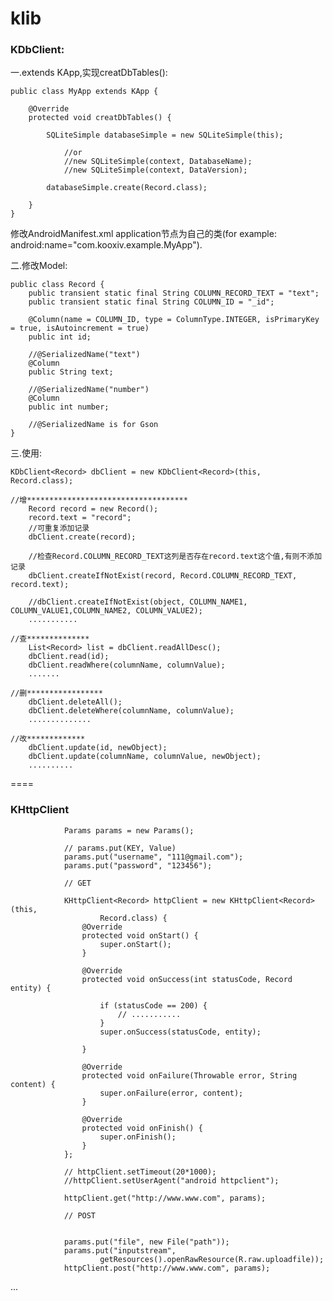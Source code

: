 klib
====



<h3>KDbClient:</h3>

一.extends KApp,实现creatDbTables():

	public class MyApp extends KApp {
	
		@Override
		protected void creatDbTables() {
		 
			SQLiteSimple databaseSimple = new SQLiteSimple(this); 
			    
			    //or
			    //new SQLiteSimple(context, DatabaseName);
			    //new SQLiteSimple(context, DataVersion);
			    
			databaseSimple.create(Record.class);
	
		}
	}

   修改AndroidManifest.xml application节点为自己的类(for example: android:name="com.kooxiv.example.MyApp").

二.修改Model:
	
	public class Record {
		public transient static final String COLUMN_RECORD_TEXT = "text";
		public transient static final String COLUMN_ID = "_id";
	
		@Column(name = COLUMN_ID, type = ColumnType.INTEGER, isPrimaryKey = true, isAutoincrement = true)
		public int id;
	
		//@SerializedName("text")
		@Column
		public String text;
	
		//@SerializedName("number")
		@Column
		public int number;
		
		//@SerializedName is for Gson
	}
	
三.使用:

	KDbClient<Record> dbClient = new KDbClient<Record>(this, Record.class);

	//增************************************
		Record record = new Record();
		record.text = "record";
		//可重复添加记录
		dbClient.create(record);
		
		//检查Record.COLUMN_RECORD_TEXT这列是否存在record.text这个值,有则不添加记录
		dbClient.createIfNotExist(record, Record.COLUMN_RECORD_TEXT, record.text);
		
		//dbClient.createIfNotExist(object, COLUMN_NAME1, COLUMN_VALUE1,COLUMN_NAME2, COLUMN_VALUE2);
		...........
	
	//查**************
		List<Record> list = dbClient.readAllDesc();
		dbClient.read(id);
		dbClient.readWhere(columnName, columnValue);
		.......
	
	//删*****************
		dbClient.deleteAll();
		dbClient.deleteWhere(columnName, columnValue);
		..............
	
	//改*************
		dbClient.update(id, newObject);
		dbClient.update(columnName, columnValue, newObject);
		..........
	
	
	
====

<h3>KHttpClient</h3>



				Params params = new Params();
		
				// params.put(KEY, Value)
				params.put("username", "111@gmail.com");
				params.put("password", "123456");
		
				// GET
		
				KHttpClient<Record> httpClient = new KHttpClient<Record>(this,
						Record.class) {
					@Override
					protected void onStart() {
						super.onStart();
					}
		
					@Override
					protected void onSuccess(int statusCode, Record entity) {
		
						if (statusCode == 200) {
							// ...........
						}
						super.onSuccess(statusCode, entity);
		
					}
		
					@Override
					protected void onFailure(Throwable error, String content) {
						super.onFailure(error, content);
					}
		
					@Override
					protected void onFinish() {
						super.onFinish();
					}
				};
		
				// httpClient.setTimeout(20*1000);
				//httpClient.setUserAgent("android httpclient");
				
				httpClient.get("http://www.www.com", params);
		
				// POST
				
				
				params.put("file", new File("path"));
				params.put("inputstream",
						getResources().openRawResource(R.raw.uploadfile));
				httpClient.post("http://www.www.com", params);

	






...
